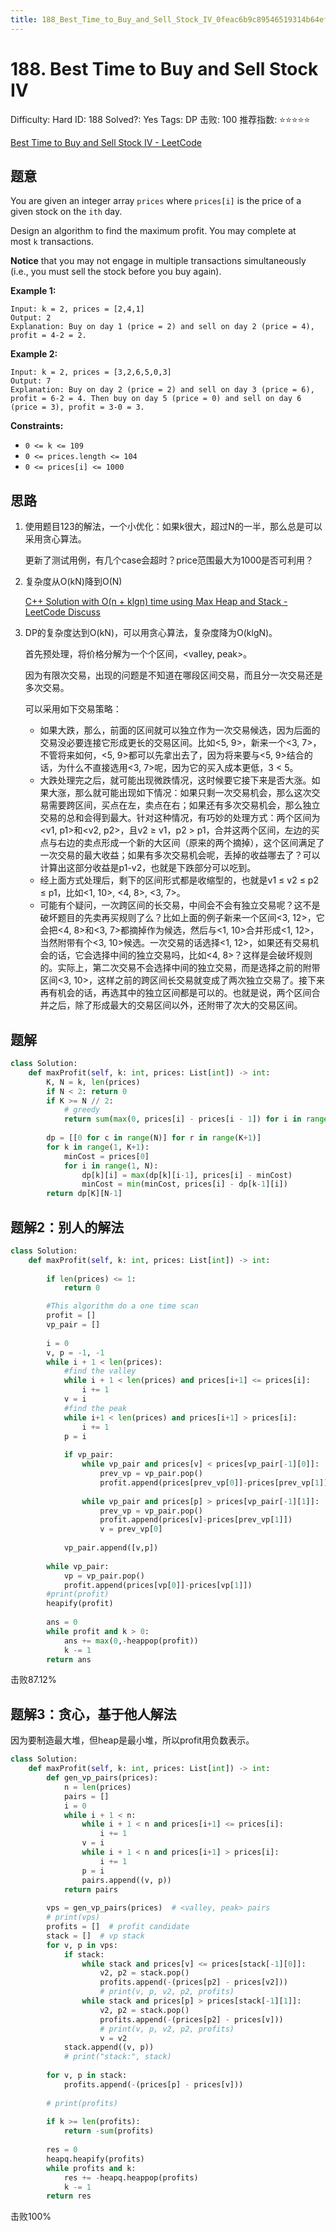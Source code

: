```yaml
---
title: 188_Best_Time_to_Buy_and_Sell_Stock_IV_0feac6b9c89546519314b64efea7c888
---
```


# 188. Best Time to Buy and Sell Stock IV

Difficulty: Hard
ID: 188
Solved?: Yes
Tags: DP
击败: 100
推荐指数: ⭐⭐⭐⭐⭐

[Best Time to Buy and Sell Stock IV - LeetCode](https://leetcode.com/problems/best-time-to-buy-and-sell-stock-iv/)

## 题意

You are given an integer array `prices` where `prices[i]` is the price of a given stock on the `ith` day.

Design an algorithm to find the maximum profit. You may complete at most `k` transactions.

**Notice** that you may not engage in multiple transactions simultaneously (i.e., you must sell the stock before you buy again).

**Example 1:**

```
Input: k = 2, prices = [2,4,1]
Output: 2
Explanation: Buy on day 1 (price = 2) and sell on day 2 (price = 4), profit = 4-2 = 2.

```

**Example 2:**

```
Input: k = 2, prices = [3,2,6,5,0,3]
Output: 7
Explanation: Buy on day 2 (price = 2) and sell on day 3 (price = 6), profit = 6-2 = 4. Then buy on day 5 (price = 0) and sell on day 6 (price = 3), profit = 3-0 = 3.

```

**Constraints:**

- `0 <= k <= 109`
- `0 <= prices.length <= 104`
- `0 <= prices[i] <= 1000`

## 思路

1. 使用题目123的解法，一个小优化：如果k很大，超过N的一半，那么总是可以采用贪心算法。
    
    更新了测试用例，有几个case会超时？price范围最大为1000是否可利用？
    
2. 复杂度从O(kN)降到O(N)
    
    [C++ Solution with O(n + klgn) time using Max Heap and Stack - LeetCode Discuss](https://leetcode.com/problems/best-time-to-buy-and-sell-stock-iv/discuss/54118/C%2B%2B-Solution-with-O(n-%2B-klgn)-time-using-Max-Heap-and-Stack)
    
3. DP的复杂度达到O(kN)，可以用贪心算法，复杂度降为O(klgN)。
    
    首先预处理，将价格分解为一个个区间，<valley, peak>。
    
    因为有限次交易，出现的问题是不知道在哪段区间交易，而且分一次交易还是多次交易。
    
    可以采用如下交易策略：
    
    - 如果大跌，那么，前面的区间就可以独立作为一次交易候选，因为后面的交易没必要连接它形成更长的交易区间。比如<5, 9>，新来一个<3, 7>，不管将来如何，<5, 9>都可以先拿出去了，因为将来要与<5, 9>结合的话，为什么不直接选用<3, 7>呢，因为它的买入成本更低，3 < 5。
    - 大跌处理完之后，就可能出现微跌情况，这时候要它接下来是否大涨。如果大涨，那么就可能出现如下情况：如果只剩一次交易机会，那么这次交易需要跨区间，买点在左，卖点在右；如果还有多次交易机会，那么独立交易的总和会得到最大。针对这种情况，有巧妙的处理方式：两个区间为<v1, p1>和<v2, p2>，且v2 ≥ v1，p2 > p1，合并这两个区间，左边的买点与右边的卖点形成一个新的大区间（原来的两个摘掉），这个区间满足了一次交易的最大收益；如果有多次交易机会呢，丢掉的收益哪去了？可以计算出这部分收益是p1-v2，也就是下跌部分可以吃到。
    - 经上面方式处理后，剩下的区间形式都是收缩型的，也就是v1 ≤ v2 ≤ p2 ≤ p1，比如<1, 10>, <4, 8>, <3, 7>。
    - 可能有个疑问，一次跨区间的长交易，中间会不会有独立交易呢？这不是破坏题目的先卖再买规则了么？比如上面的例子新来一个区间<3, 12>，它会把<4, 8>和<3, 7>都摘掉作为候选，然后与<1, 10>合并形成<1, 12>，当然附带有个<3, 10>候选。一次交易的话选择<1, 12>，如果还有交易机会的话，它会选择中间的独立交易吗，比如<4, 8>？这样是会破坏规则的。实际上，第二次交易不会选择中间的独立交易，而是选择之前的附带区间<3, 10>，这样之前的跨区间长交易就变成了两次独立交易了。接下来再有机会的话，再选其中的独立区间都是可以的。也就是说，两个区间合并之后，除了形成最大的交易区间以外，还附带了次大的交易区间。

## 题解

```python
class Solution:
    def maxProfit(self, k: int, prices: List[int]) -> int:
        K, N = k, len(prices)
        if N < 2: return 0
        if K >= N // 2:
            # greedy
            return sum(max(0, prices[i] - prices[i - 1]) for i in range(1, N))
        
        dp = [[0 for c in range(N)] for r in range(K+1)]
        for k in range(1, K+1):
            minCost = prices[0]
            for i in range(1, N):
                dp[k][i] = max(dp[k][i-1], prices[i] - minCost)
                minCost = min(minCost, prices[i] - dp[k-1][i])
        return dp[K][N-1]
```

## 题解2：别人的解法

```python
class Solution:
    def maxProfit(self, k: int, prices: List[int]) -> int:
        
        if len(prices) <= 1:
            return 0

        #This algorithm do a one time scan        
        profit = []
        vp_pair = []
        
        i = 0
        v, p = -1, -1
        while i + 1 < len(prices):
            #find the valley
            while i + 1 < len(prices) and prices[i+1] <= prices[i]:
                i += 1
            v = i
            #find the peak
            while i+1 < len(prices) and prices[i+1] > prices[i]:
                i += 1
            p = i
            
            if vp_pair:
                while vp_pair and prices[v] < prices[vp_pair[-1][0]]:
                    prev_vp = vp_pair.pop()
                    profit.append(prices[prev_vp[0]]-prices[prev_vp[1]])
                
                while vp_pair and prices[p] > prices[vp_pair[-1][1]]:
                    prev_vp = vp_pair.pop()
                    profit.append(prices[v]-prices[prev_vp[1]])
                    v = prev_vp[0]
            
            vp_pair.append([v,p])
        
        while vp_pair:
            vp = vp_pair.pop()
            profit.append(prices[vp[0]]-prices[vp[1]])
        #print(profit)
        heapify(profit)
        
        ans = 0
        while profit and k > 0:
            ans += max(0,-heappop(profit))
            k -= 1
        return ans
```

击败87.12%

## 题解3：贪心，基于他人解法

因为要制造最大堆，但heap是最小堆，所以profit用负数表示。

```python
class Solution:
    def maxProfit(self, k: int, prices: List[int]) -> int:
        def gen_vp_pairs(prices):
            n = len(prices)
            pairs = []
            i = 0
            while i + 1 < n:
                while i + 1 < n and prices[i+1] <= prices[i]:
                    i += 1
                v = i
                while i + 1 < n and prices[i+1] > prices[i]:
                    i += 1
                p = i
                pairs.append((v, p))
            return pairs
        
        vps = gen_vp_pairs(prices)  # <valley, peak> pairs
        # print(vps)
        profits = []  # profit candidate
        stack = []  # vp stack
        for v, p in vps:
            if stack:
                while stack and prices[v] <= prices[stack[-1][0]]:
                    v2, p2 = stack.pop()
                    profits.append(-(prices[p2] - prices[v2]))
                    # print(v, p, v2, p2, profits)
                while stack and prices[p] > prices[stack[-1][1]]:
                    v2, p2 = stack.pop()
                    profits.append(-(prices[p2] - prices[v]))
                    # print(v, p, v2, p2, profits)
                    v = v2
            stack.append((v, p))
            # print("stack:", stack)
        
        for v, p in stack:
            profits.append(-(prices[p] - prices[v]))
            
        # print(profits)
        
        if k >= len(profits):
            return -sum(profits)
        
        res = 0
        heapq.heapify(profits)
        while profits and k:
            res += -heapq.heappop(profits)
            k -= 1
        return res
```

击败100%